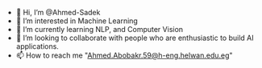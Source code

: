 - 👋 Hi, I’m @Ahmed-Sadek
- 👀 I’m interested in Machine Learning
- 🌱 I’m currently learning NLP, and Computer Vision
- 💞️ I’m looking to collaborate with people who are enthusiastic to build AI applications.
- 📫 How to reach me "Ahmed.Abobakr.59@h-eng.helwan.edu.eg"

<!---
Ahmed-Sadek/Ahmed-Sadek is a ✨ special ✨ repository because its `README.md` (this file) appears on your GitHub profile.
You can click the Preview link to take a look at your changes.
--->
